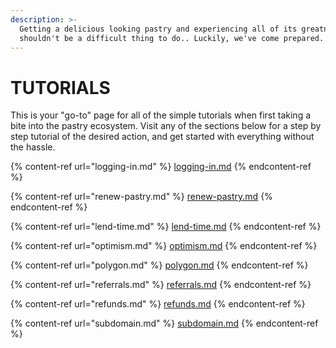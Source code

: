 ```yaml
---
description: >-
  Getting a delicious looking pastry and experiencing all of its greatness
  shouldn't be a difficult thing to do.. Luckily, we've come prepared.
---
```


# TUTORIALS

This is your "go-to" page for all of the simple tutorials when first taking a bite into the pastry ecosystem. Visit any of the sections below for a step by step tutorial of the desired action, and get started with everything without the hassle.

{% content-ref url="logging-in.md" %}
[logging-in.md](logging-in.md)
{% endcontent-ref %}

{% content-ref url="renew-pastry.md" %}
[renew-pastry.md](renew-pastry.md)
{% endcontent-ref %}

{% content-ref url="lend-time.md" %}
[lend-time.md](lend-time.md)
{% endcontent-ref %}

{% content-ref url="optimism.md" %}
[optimism.md](optimism.md)
{% endcontent-ref %}

{% content-ref url="polygon.md" %}
[polygon.md](polygon.md)
{% endcontent-ref %}

{% content-ref url="referrals.md" %}
[referrals.md](referrals.md)
{% endcontent-ref %}

{% content-ref url="refunds.md" %}
[refunds.md](refunds.md)
{% endcontent-ref %}

{% content-ref url="subdomain.md" %}
[subdomain.md](subdomain.md)
{% endcontent-ref %}

